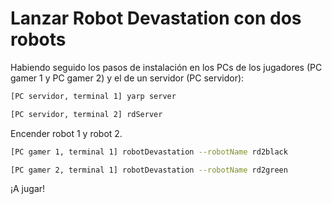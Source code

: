 # Lanzar Robot Devastation con dos robots

Habiendo seguido los pasos de instalación en los PCs de los jugadores (PC gamer 1 y PC gamer 2) y el de un servidor (PC servidor):

```bash
[PC servidor, terminal 1] yarp server
```

```bash
[PC servidor, terminal 2] rdServer
```

Encender robot 1 y robot 2.

```bash
[PC gamer 1, terminal 1] robotDevastation --robotName rd2black
```

```bash
[PC gamer 2, terminal 1] robotDevastation --robotName rd2green
```

¡A jugar!

